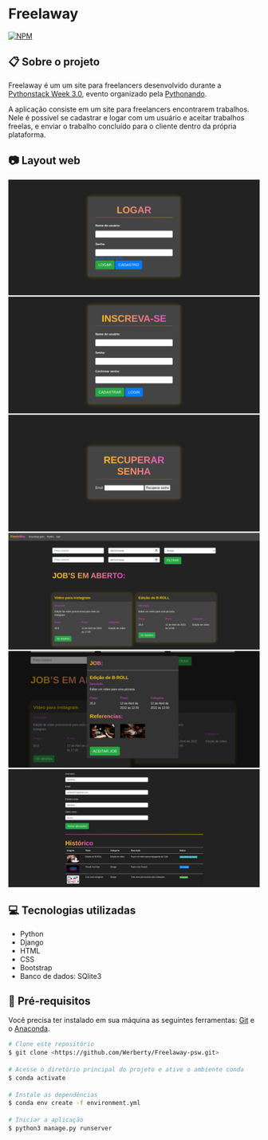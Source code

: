 # Freelaway

[![NPM](https://img.shields.io/npm/l/react)](https://github.com/Werberty/Freelaway-psw/blob/main/LICENSE) 

## :clipboard: Sobre o projeto

Freelaway é um um site para freelancers desenvolvido durante a [Pythonstack Week 3.0](https://pythonando.com.br/inscricao/psw3), evento organizado pela [Pythonando](https://www.linkedin.com/company/pythonando/).

A aplicação consiste em um site para freelancers encontrarem trabalhos. Nele é possível se cadastrar e logar com um usuário e aceitar trabalhos freelas, e enviar o trabalho concluído para o cliente dentro da própria plataforma.

## :camera: Layout web
![Web 1](https://github.com/Werberty/Freelaway-psw/blob/main/assets/web1.png)
![Web 2](https://github.com/Werberty/Freelaway-psw/blob/main/assets/web2.png)
![Web 6](https://github.com/Werberty/Freelaway-psw/blob/main/assets/web6.png)
![Web 4](https://github.com/Werberty/Freelaway-psw/blob/main/assets/web4.png)
![Web 5](https://github.com/Werberty/Freelaway-psw/blob/main/assets/web5.png)
![Web 3](https://github.com/Werberty/Freelaway-psw/blob/main/assets/web3.png)

## :computer: Tecnologias utilizadas
- Python
- Django
- HTML
- CSS
- Bootstrap
- Banco de dados: SQlite3

## :wrench: Pré-requisitos
Você precisa ter instalado em sua máquina as seguintes ferramentas: [Git]() e o [Anaconda]().
```bash
# Clone este repositório
$ git clone <https://github.com/Werberty/Freelaway-psw.git>

# Acesse o diretório principal do projeto e ative o ambiente conda
$ conda activate

# Instale as dependências
$ conda env create -f environment.yml

# Iniciar a aplicação
$ python3 manage.py runserver
```
